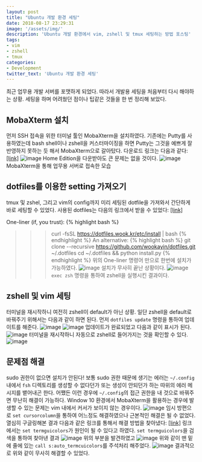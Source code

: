 ```yaml
---
layout: post
title: "Ubuntu 개발 환경 세팅"
date: 2018-08-17 23:29:31
image: '/assets/img/'
description: 'Ubuntu 개발 환경에서 vim, zshell 및 tmux 세팅하는 방법 포스팅'
tags:
- vim
- zshell
- tmux
categories:
- Development
twitter_text: 'Ubuntu 개발 환경 세팅'
---
```


최근 업무용 개발 서버를 포맷하게 되었다. 따라서 개발용 세팅을 처음부터 다시 해야하는 상황. 세팅을 하며 어려웠던 점이나 팁같은 것들을 한 번 정리해 보았다.

## MobaXterm 설치

먼저 SSH 접속을 위한 터미널 툴인 MobaXterm을 설치하였다. 기존에는 Putty를 사용하였는데 bash shell이나 zshell을 커스터마이징을 하면 Putty는 그것을 예쁘게 잘 반영하지 못하는 듯 해서 MobaXterm으로 갈아탔다. 다운로드 링크는 다음과 같다: [[link]](https://mobaxterm.mobatek.net/)
![image](/assets/img/2018-08-17-development-environment-setting/20180817_01.png)
Home Edition을 다운받아도 큰 문제는 없을 것이다.
![image](/assets/img/2018-08-17-development-environment-setting/20180817_02.png)
MobaXterm을 통해 업무용 서버로 접속한 모습

## dotfiles를 이용한 setting 가져오기

tmux 및 zshel, 그리고 vim의 config까지 미리 세팅된 dotfile을 가져와서 간단하게 바로 세팅할 수 있었다. 사용된 dotfiles는 다음의 링크에서 받을 수 있었다: [[link]](https://github.com/wookayin/dotfiles)

One-liner (if, you trust):
{% highlight bash %}
>>> curl -fsSL https://dotfiles.wook.kr/etc/install | bash
{% endhighlight %}
An alternative:
{% highlight bash %}
>>> git clone --recursive https://github.com/wookayin/dotfiles.git ~/.dotfiles
>>> cd ~/.dotfiles && python install.py
{% endhighlight %}
위의 One-liner 명령어 만으로 한번에 설치가 가능하였다.
![image](/assets/img/2018-08-17-development-environment-setting/20180817_04.png)
설치가 무사히 끝난 상황이다.
![image](/assets/img/2018-08-17-development-environment-setting/20180817_05.png)
`exec zsh` 명령을 통하여 zshell을 실행시킨 결과이다.

## zshell 및 vim 세팅

터미널을 재시작하니 여전히 zshell이 default가 아닌 상황. 일단 zshell을 default로 바꿔주기 위해서는 다음과 같이 하면 된다. 먼저 `dotfiles update` 명령을 통하여 업데이트를 해준다.
![image](/assets/img/2018-08-17-development-environment-setting/20180817_06.png)
![image](/assets/img/2018-08-17-development-environment-setting/20180817_07.png)
업데이트가 완료되었고 다음과 같이 표시가 된다.
![image](/assets/img/2018-08-17-development-environment-setting/20180817_08.png)
터미널을 재시작하니 자동으로 zshell로 들어가지는 것을 확인할 수 있다.
![image](/assets/img/2018-08-17-development-environment-setting/20180817_09.png)

## 문제점 해결

sudo 권한이 없으면 설치가 안된다! 보통 sudo 권한 때문에 생기는 에러는 `~/.config` 내에서 `fsh` 디렉토리를 생성할 수 없다던가 또는 생성이 안되던가 하는 따위의 에러 메시지를 뱉어내곤 한다. 어쨌든 이런 경우에 `~/.config`의 접근 권한을 내 것으로 바꿔주면 무난히 해결이 가능하다.
Window 10 환경에서 MobaXterm을 활용하는 경우에 발생할 수 있는 문제는 vim 내에서 커서가 보이지 않는 경우이다.
![image](/assets/img/2018-08-17-development-environment-setting/20180817_10.png)
임시 방편으로 `set cursorcolumn`을 통하여 어느정도 해결하였으나 근본적인 해결은 될 수 없었다. 열심히 구글링해본 결과 다음과 같은 링크를 통해서 해결 방법을 찾아냈다: [[link]](https://www.reddit.com/r/vim/comments/4tu22w/set_termguicolors_makes_cursor_invisible/)
링크에서는 `set termguicolors`가 원인이 될 수 있다고 하였다. `set termguicolors`을 검색을 통하여 찾아낸 결과
![image](/assets/img/2018-08-17-development-environment-setting/20180817_11.png)
위의 부분을 발견하였고
![image](/assets/img/2018-08-17-development-environment-setting/20180817_12.png)
위와 같이 맨 밑에 줄에 있는 `call s:auto_termcuicolors`를 주석처리 해주었다.
![image](/assets/img/2018-08-17-development-environment-setting/20180817_13.png)
결과적으로 위와 같이 무사히 해결할 수 있었다.





